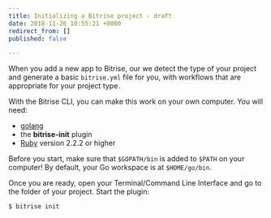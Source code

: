 ```yaml
---
title: Initializing a Bitrise project - draft
date: 2018-11-26 10:55:21 +0000
redirect_from: []
published: false

---
```

When you add a new app to Bitrise, our we detect the type of your project and generate a basic `bitrise.yml` file for you, with workflows that are appropriate for your project type.

With the Bitrise CLI, you can make this work on your own computer. You will need:

* [golang](https://github.com/golang/go)
* the **bitrise-init** plugin
* [Ruby](https://www.ruby-lang.org/en/) version 2.2.2 or higher

Before you start, make sure that `$GOPATH/bin` is added to `$PATH` on your computer! By default, your Go workspace is at `$HOME/go/bin`.

Once you are ready, open your Terminal/Command Line Interface and go to the folder of your project. Start the plugin:

    $ bitrise init